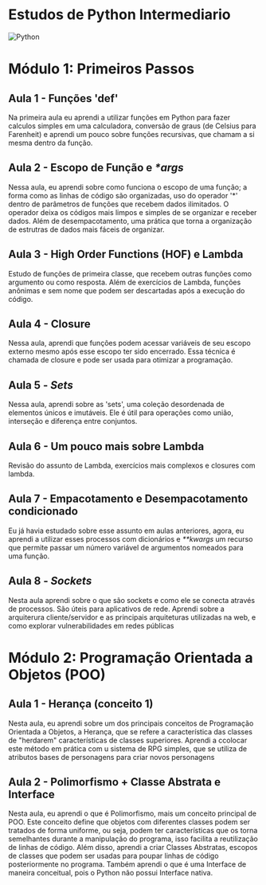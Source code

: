 # Estudos de Python Intermediario 
![Python](https://www.pngall.com/wp-content/uploads/2016/05/Python-Logo-Free-Download-PNG.png)

# **Módulo 1: Primeiros Passos**

## Aula 1 - Funções 'def'
Na primeira aula eu aprendi a utilizar funções em Python para fazer calculos simples em uma calculadora, conversão de graus (de Celsius para Farenheit) e aprendi um pouco sobre funções recursivas, que chamam a si mesma dentro da função.


## Aula 2 - Escopo de Função e _*args_
Nessa aula, eu aprendi sobre como funciona o escopo de uma função; a forma como as linhas de código são organizadas, uso do operador '*' dentro de parâmetros de funções que recebem dados ilimitados. 
O operador deixa os códigos mais limpos e simples de se organizar e receber dados. Além de desempacotamento, uma prática que torna a organização de estrutras de dados mais fáceis de organizar. 


## Aula 3 - High Order Functions (HOF) e Lambda
Estudo de funções de primeira classe, que recebem outras funções como argumento ou como resposta. Além de exercícios de Lambda, funções anônimas e sem nome que podem ser descartadas após a execução do    
código.


## Aula 4 - Closure 
Nessa aula, aprendi que funções podem acessar variáveis de seu escopo externo mesmo após esse escopo ter sido encerrado. Essa técnica é chamada de closure e pode ser usada para otimizar a programação.


## Aula 5 - _Sets_
Nessa aula, aprendi sobre as 'sets', uma coleção desordenada de elementos únicos e imutáveis. Ele é útil para operações como união, interseção e diferença entre conjuntos. 


## Aula 6 - Um pouco mais sobre **Lambda**
Revisão do assunto de Lambda, exercícios mais complexos e closures com lambda. 


## Aula 7 - Empacotamento e Desempacotamento condicionado
Eu já havia estudado sobre esse assunto em aulas anteriores, agora, eu aprendi a utilizar esses processos com dicionários e _**kwargs_ um recurso que permite passar um número variável de 
argumentos nomeados para uma função. 


## Aula 8 - *Sockets*
Nesta aula aprendi sobre o que são sockets e como ele se conecta através de processos. São úteis para aplicativos de rede. Aprendi sobre a arquiterura cliente/servidor e as principais arquiteturas utilizadas na web, e como explorar vulnerabilidades em redes públicas 

# **Módulo 2: Programação Orientada a Objetos (POO)**

## Aula 1 - Herança (conceito 1)
Nesta aula, eu aprendi sobre um dos principais conceitos de Programação Orientada a Objetos, a Herança, que se refere a característica das classes de "herdarem" características de classes superiores. Aprendi a ccolocar este método em prática com u sistema de RPG simples, que se utiliza de atributos bases de personagens para criar novos personagens

## Aula 2 - Polimorfismo + Classe Abstrata e Interface 
Nesta aula, eu aprendi o que é Polimorfismo, mais um conceito principal de POO. Este conceito define que objetos com diferentes classes podem ser tratados de forma uniforme, ou seja, podem ter características que os torna semelhantes durante a manipulação do programa, isso facilita a reutilização de linhas de código. Além disso, aprendi a criar Classes Abstratas, escopos de classes que podem ser usadas para poupar linhas de código posteriormente no programa. Também aprendi o que é uma Interface de maneira conceitual, pois o Python não possui Interface nativa.
